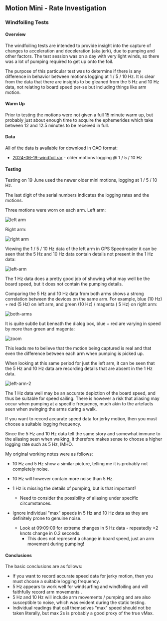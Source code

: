 ## Motion Mini - Rate Investigation

### Windfoiling Tests

#### Overview

The windfoiling tests are intended to provide insight into the capture of changes to acceleration and deceleration (aka jerk), due to pumping and other factors. The test session was on a day with very light winds, so there was a lot of pumping required to get up onto the foil.

The purpose of this particular test was to determine if there is any difference in behavior between motions logging at 1 / 5 / 10 Hz. It is clear from the data that there are insights to be gleaned from the 5 Hz and 10 Hz data, not relating to board speed per-se but including things like arm motion.



#### Warm Up

Prior to testing the motions were not given a full 15 minute warm up, but probably just about enough time to acquire the ephemerides which take between 12 and 12.5 minutes to be received in full.



#### Data

All of the data is available for download in OAO format:

- [2024-06-19-windfoil.rar](2024-06-19-windfoil.rar) - older motions logging @ 1 / 5 / 10 Hz



#### Testing

Testing on 19 June used the newer older mini motions, logging at 1 / 5 / 10 Hz.

The last digit of the serial numbers indicates the logging rates and the motions.

Three motions were worn on each arm. Left arm:

![left arm](img/20240619_092343.jpg)

Right arm:

![right arm](img/20240619_092354.jpg)





Viewing the 1 / 5 / 10 Hz data of the left arm in GPS Speedreader it can be seen that the 5 Hz and 10 Hz data contain details not present in the 1 Hz data:

![left-arm](img/left-arm.png)

The 1 Hz data does a pretty good job of showing what may well be the board speed, but it does not contain the pumping details.

Comparing the 5 Hz and 10 Hz data from both arms shows a strong correlation between the devices on the same arm. For example, blue (10 Hz) + red (5 Hz) on left arm, and green  (10 Hz) / magenta ( 5 Hz) on right arm:

![both-arms](img/both-arms.png)

It is quite subtle but beneath the dialog box, blue + red are varying in speed by more than green and magenta:

![zoom](img/zoom.png)



This leads me to believe that the motion being captured is real and that even the difference between each arm when pumping is picked up.

When looking at this same period for just the left arm, it can be seen that the 5 Hz and 10 Hz data are recording details that are absent in the 1 Hz data.

![left-arm-2](img/left-arm-2.png)

The 1 Hz data well may be an accurate depiction of the board speed, and thus be suitable for speed sailing. There is however a risk that aliasing may occur when pumping at a specific frequency, much akin to the artefacts seen when swinging the arms during a walk.

If you want to record accurate speed data for jerky motion, then you must choose a suitable logging frequency.

Since the 5 Hz and 10 Hz data tell the same story and somewhat immune to the aliasing seen when walking, it therefore makes sense to choose a higher logging rate such as 5 Hz, IMHO.



My original working notes were as follows:

- 10 Hz and 5 Hz show a similar picture, telling me it is probably not completely noise.
- 10 Hz will however contain more noise than 5 Hz.
- 1 Hz is missing the details of pumping, but is that important?
  - Need to consider the possibility of aliasing under specific circumstances.

- Ignore individual "max" speeds in 5 Hz and 10 Hz data as they are definitely prone to genuine noise.
  - Look at 09:09:09 for extreme changes in 5 Hz data - repeatedly >2 knots change in 0.2 seconds.
    - This does not represent a change in board speed, just an arm movement during pumping!



#### Conclusions

The basic conclusions are as follows:

- If you want to record accurate speed data for jerky motion, then you must choose a suitable logging frequency.
- 5 Hz appears to work well for windsurfing and windfoiling and will faithfully record arm movements .
- 5 Hz and 10 Hz will include arm movements / pumping and are also susceptible to noise, which was evident during the static testing.
- Individual readings that call themselves "max" speed should not be taken literally, but max 2s is probably a good proxy of the true vMax.
